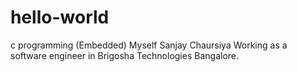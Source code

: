 # hello-world
c programming (Embedded)
Myself Sanjay Chaursiya Working as a software engineer in Brigosha Technologies Bangalore.
